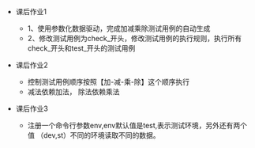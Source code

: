 - 课后作业1
  - 1、使用参数化数据驱动，完成加减乘除测试用例的自动生成
  - 2、修改测试用例为check_开头，修改测试用例的执行规则，执行所有check_开头和test_开头的测试用例

- 课后作业2
  - 控制测试用例顺序按照【加-减-乘-除】这个顺序执行
  - 减法依赖加法， 除法依赖乘法

- 课后作业3
  - 注册一个命令行参数env,env默认值是test,表示测试环境，另外还有两个值 （dev,st）不同的环境读取不同的数据。
